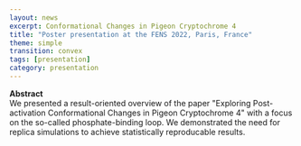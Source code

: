 ```yaml
---
layout: news
excerpt: Conformational Changes in Pigeon Cryptochrome 4
title: "Poster presentation at the FENS 2022, Paris, France"
theme: simple
transition: convex
tags: [presentation]
category: presentation
---
```


<b>Abstract</b><br>
We presented a result-oriented overview of the paper "Exploring Post-activation Conformational Changes in Pigeon Cryptochrome 4" with a focus on the so-called phosphate-binding loop. We demonstrated the need for replica simulations to achieve statistically reproducable results.
